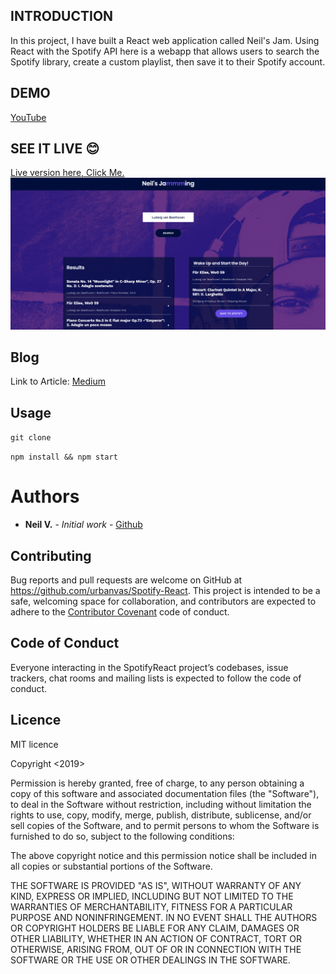 ## INTRODUCTION

In this project, I have built a React web application called Neil's Jam. Using React with the Spotify API here is a webapp that allows users to search the Spotify library, create a custom playlist, then save it to their Spotify account.

## DEMO

[YouTube](https://youtu.be/Kl5_X3TRpXo)

## SEE IT LIVE :blush:

[Live version here, Click Me.](http://neilsreactplaylist.surge.sh/)
![Homepage](app.png)

## Blog

Link to Article:
[Medium](https://medium.com/@neilvseejoor/going-to-class-an-introduction-to-javascript-classes-781bdc2f0bf7)

## Usage

`git clone`

`npm install && npm start`

# Authors
* **Neil V.** - *Initial work* - [Github](https://github.com/urbanvas)

## Contributing

Bug reports and pull requests are welcome on GitHub at https://github.com/urbanvas/Spotify-React. This project is intended to be a safe, welcoming space for collaboration, and contributors are expected to adhere to the [Contributor Covenant](http://contributor-covenant.org) code of conduct.

## Code of Conduct

Everyone interacting in the SpotifyReact project’s codebases, issue trackers, chat rooms and mailing lists is expected to follow the code of conduct.

## Licence 

MIT licence

Copyright <2019> <Neil>

Permission is hereby granted, free of charge, to any person obtaining a copy of this software and associated documentation files (the "Software"), to deal in the Software without restriction, including without limitation the rights to use, copy, modify, merge, publish, distribute, sublicense, and/or sell copies of the Software, and to permit persons to whom the Software is furnished to do so, subject to the following conditions:

The above copyright notice and this permission notice shall be included in all copies or substantial portions of the Software.

THE SOFTWARE IS PROVIDED "AS IS", WITHOUT WARRANTY OF ANY KIND, EXPRESS OR IMPLIED, INCLUDING BUT NOT LIMITED TO THE WARRANTIES OF MERCHANTABILITY, FITNESS FOR A PARTICULAR PURPOSE AND NONINFRINGEMENT. IN NO EVENT SHALL THE AUTHORS OR COPYRIGHT HOLDERS BE LIABLE FOR ANY CLAIM, DAMAGES OR OTHER LIABILITY, WHETHER IN AN ACTION OF CONTRACT, TORT OR OTHERWISE, ARISING FROM, OUT OF OR IN CONNECTION WITH THE SOFTWARE OR THE USE OR OTHER DEALINGS IN THE SOFTWARE.

